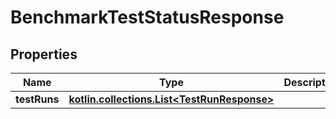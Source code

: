 
# BenchmarkTestStatusResponse

## Properties
Name | Type | Description | Notes
------------ | ------------- | ------------- | -------------
**testRuns** | [**kotlin.collections.List&lt;TestRunResponse&gt;**](TestRunResponse.md) |  |  [optional]




